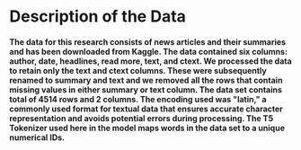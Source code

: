 # Description of the Data

#### The data for this research consists of news articles and their summaries and has been downloaded from Kaggle. The data contained six columns: author, date, headlines, read more, text, and ctext. We processed the data to retain only the text and ctext columns. These were subsequently renamed to summary and text and we removed all the rows that contain missing values in either summary or text column. The data set contains total of 4514 rows and 2 columns. The encoding used was "latin," a commonly used format for textual data that ensures accurate character representation and avoids potential errors during processing. The T5 Tokenizer used here in the model maps words in the data set to a unique numerical IDs. 
